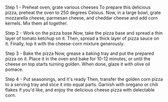 Step 1 - Preheat oven, grate various cheeses
To prepare this delicious pizza, preheat the oven to 250 degrees Celsius. Now, in a large bowl, grate mozzarella cheese, parmesan cheese, and cheddar cheese and add corn kernels. Mix them all together.

Step 2 - Work on the pizza base
Now, take the pizza base and spread a thin layer of tomato ketchup on it. Then, spread a thick layer of pizza sauce on it. Finally, top it with the cheese-corn mixture generously.

Step 3 - Bake the pizza
Now, grease a baking tray and put the prepared pizza on it. Place it in the oven and bake for 10-12 minutes, or until the cheese on top starts turning golden. When done, glaze it with olive oil pomace.

Step 4 - Put seasonings, and it's ready
Then, transfer the golden corn pizza to a serving tray and slice it into equal parts. Garnish with oregano or chili flakes if you'd like, and enjoy the delicious cheese pizza with delectable corn.